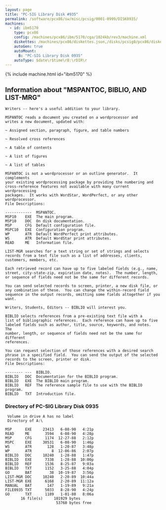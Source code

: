 ```yaml
---
layout: page
title: "PC-SIG Library Disk #935"
permalink: /software/pcx86/sw/misc/pcsig/0001-0999/DISK0935/
machines:
  - id: ibm5170
    type: pcx86
    config: /machines/pcx86/ibm/5170/cga/1024kb/rev3/machine.xml
    diskettes: /machines/pcx86/diskettes.json,/disks/pcsig0/pcx86/diskettes.json
    autoGen: true
    autoMount:
      B: "PC-SIG Library Disk 0935"
    autoType: $date\r$time\rB:\rDIR\r
---
```


{% include machine.html id="ibm5170" %}

## Information about "MSPANTOC, BIBLIO, AND LIST-MRG"

    Writers -- here's a useful addition to your library.
    
    MSPANTOC reads a document you created on a wordprocessor and
    writes a new document, updated with:
    
    ~ Assigned section, paragraph, figure, and table numbers
    
    ~ Resolved cross references
    
    ~ A table of contents
    
    ~ A list of figures
    
    ~ A list of tables
    
    MSPANTOC is not a wordprocessor or an outline generator.  It complements
    your existing wordprocessing package by providing the numbering and
    cross-reference features not available with many current wordprocessing
    packages.  It works with WordStar, WordPerfect, or any other
    wordprocessor.
    File Descriptions:
    
    ------------  MSPANTOC.
    MSP10    EXE  The main program.
    MSP10    DOC  On disk documentation.
    MSP      CFG  Default configuration file.
    MSPC10   EXE  Configuration program.
    WP       ATR  Default WordPerfect print attributes.
    WS       ATR  Default WordStar print attributes.
    READ     ME   Information file.
    
    LIST-MGR searches for a text string or set of strings and selects
    records from a text file such as a list of addresses, clients,
    customers, members, etc.
    
    Each retrieved record can have up to five labeled fields (e.g., name,
    street, city-state-zip, expiration date, notes).  The number, length,
    or sequence of fields need not be the same for different records.
    
    You can send selected records to screen, printer, a new disk file, or
    any combination of these.  You can change the within-record field
    sequence in the output records, omitting some fields altogether if you
    want.
    
    Writers, Students, Editors -- BIBLIO will interest you.
    
    BIBLIO selects references from a pre-existing text file with a
    list of bibliographic references.  Each reference can have up to five
    labeled fields such as author, title, source, keywords, and notes.  The
    number, length, or sequence of fields need not be the same for different
    references.
    
    You can request selection of those references with a desired search
    phrase in a specified field.  You can send the output of the selected
    records to the screen, printer or disk.
    File Descriptions:
    
    -------- ---  BIBLIO.
    BIBLIO   DOC  Documentation for the BIBLIO program.
    BIBLIO   EXE  The BIBLIO main program.
    BIBLIO   REF  The reference sample file to use with the BIBLIO program.
    BIBLIO   TXT  Introduction file.

### Directory of PC-SIG Library Disk 0935

     Volume in drive A has no label
     Directory of A:\

    MSP      EXE     23413   6-08-90   4:21p
    READ     ME       3594   6-08-90   4:28p
    MSP      CFG      1174  12-27-88   2:12p
    MSPC     EXE     30531   6-08-90   1:46p
    WS       ATR       128   1-20-87   3:48p
    WP       ATR         8  12-06-86   2:07p
    BIBLIO   DOC     10240   1-28-88   1:47p
    BIBLIO   EXE      7338   1-28-88  10:00p
    BIBLIO   REF      1536   8-25-87   9:03a
    BIBLIO   TXT      1152   3-25-88   4:04p
    GO       BAT        38  10-19-87   3:56p
    LIST-MGR DOC     10240   2-20-89  10:44a
    LIST-MGR EXE      6168   2-20-89  11:12a
    MANUAL   BAT       147   1-19-89   9:21a
    FILE0935 TXT      5033   8-28-90   4:24p
    GO       TXT      1189   1-01-80   8:06a
           16 file(s)     101929 bytes
                           53760 bytes free
